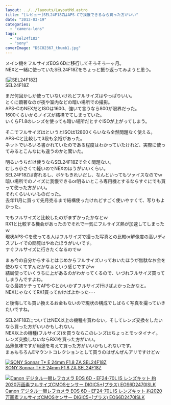 ```yaml
---
layout: ../../layouts/LayoutMd.astro
title: "[レビュー]SEL24F18ZはAPS-Cで我慢できるなら買った方がいい"
date: "2013-03-19"
categories: 
  - "camera-lens"
tags: 
  - "sel24f18z"
  - "sony"
coverImage: "DSC02367_thumb1.jpg"
---
```


メイン機をフルサイズEOS 6Dに移行してそろそろ一ヶ月。  
NEXと一緒に使っていたSEL24F18Zをちょっと振り返ってみようと思う。

[![SEL24F18Z](/archive/images/DSC02367_thumb.jpg "SEL24F18Z")]  
SEL24F18Z

まだ何回かしか使っていないけれどフルサイズはやっぱりいい。  
とくに顕著なのが夜や室内などの暗い場所での撮影。  
APS-CのNEXだとISOは1600、強いて言うなら800が限界だった。  
1600くらいからノイズが結構でてしまっていた。  
いくらF1.8のレンズを使っても暗い場所だとすぐISOが上がってしまう。

そこでフルサイズはというとISOは12800くらいなら全然問題なく使える。  
APS-Cと比較して3段も余裕があった。  
ネットでいろいろ書かれていたのである程度はわかっていたけれど、実際に使ってみるとこんなにも違うのかと驚いた。

明るいうちだけ使うならSEL24F18Zで全く問題ない。  
むしろ小さくて軽いのでNEXのほうがいいくらい。  
SEL24F18Zは寄れるし、ボケもきれいだし、なんといってもツァイスなのでｗ  
暗い場所でのノイズに我慢できるor明るいところ専用機とするならすぐにでも買って使った方がいい。  
それくらいいいものだった。  
去年11月に買って先月売るまで結構使ったけれどすごく使いやすくて、写りもよかった。

でもフルサイズと比較したのがまずかったかなとｗ  
RX1と比較する機会があったのでそれで一気にフルサイズ熱が加速してしまったｗ  
現状APS-Cを使ってる人はフルサイズで撮った写真との比較or解像度の高いディスプレイでの閲覧はやめたほうがいいです。  
すぐフルサイズに行きたくなるのでｗ

まぁ今の自分からするとはじめからフルサイズいっておいたほうが無駄なお金を使わなくてすんだかなぁという感じですがｗ  
結局使っていくうちに上があるのがわかってくるので、いづれフルサイズ買ってしまうんですよね。  
なら最初ケチってAPS-Cとかいかずフルサイズ行けばよかったかなと。  
NEXじゃなくてRX1買っておけばよかった･･･

と後悔しても買い換えるお金もないので現状の構成でしばらく写真を撮っていきたいですね。

SEL24F18ZについてはNEX以上の機種を買わない，そしてレンズ交換をしたいなら買った方がいいかもしれない。  
NEX以上の機種(フルサイズ)を買うならこのレンズはちょっとモッタイナイ。  
レンズ交換しないならRX1を買った方がいい。  
品薄気味ですが用途を考えて買った方がいいかもしれないです。  
まぁもちろんEマウントコレクションとして買うのはぜんぜんアリですけどｗ

[![SONY Sonnar T* E 24mm F1.8 ZA SEL24F18Z](/archive/images/41B27fW3bJL._SL160_.jpg)  
SONY Sonnar T\* E 24mm F1.8 ZA SEL24F18Z  
](https://www.amazon.co.jp/exec/obidos/ASIN/B006HC8D04/mizuka123-22/ref=nosim)

[![Canon デジタル一眼レフカメラ EOS 6D・EF24-70L IS レンズキット 約2020万画素フルサイズCMOSセンサー DIGIC5+(プラス) EOS6D2470ISLK](/archive/images/51mqBe9RG4L._SL160_.jpg)  
Canon デジタル一眼レフカメラ EOS 6D・EF24-70L IS レンズキット 約2020万画素フルサイズCMOSセンサー DIGIC5+(プラス) EOS6D2470ISLK  
](https://www.amazon.co.jp/exec/obidos/ASIN/B00A2I0RVC/mizuka123-22/ref=nosim)
